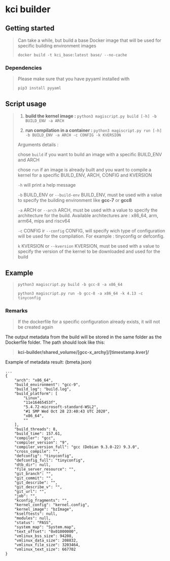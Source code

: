 # kci builder

## Getting started

> Can take a while, but build a base Docker image that will be used for specific building environment images
> 
> `docker build -t kci_base:latest base/ --no-cache` 

### Dependencies 
> Please make sure that you have pyyaml installed with 
> 
> `pip3 install pyyaml`
## Script usage

> 1) **build the kernel image :** ``python3 magiscript.py build [-h] -b BUILD_ENV -a ARCH``
> 
> 2) **run compilation in a container :** ``python3 magiscript.py run [-h] -b BUILD_ENV -a ARCH -c CONFIG -k KVERSION``  
> 
> Arguments details : 
>   
> chose `build` if you want to build an image with a specific BUILD_ENV and ARCH 
> 
> chose `run` if an image is already built and you want to compile a kernel for a specific BUILD_ENV, ARCH, CONFIG and KVERSION
> 
> `-h` will print a help message
> 
> `-b` BUILD_ENV or `--build-env` BUILD_ENV, must be used with a value to specify the building environment like **gcc-7** or **gcc8**
>
> `-a` ARCH or `--arch` ARCH, must be used with a value to specify the architecture for the build. Available architectures are : x86_64, arm, arm64, mips and riscv64
> 
> `-c` CONFIG ir `--config` CONFIG, will specify wich type of configuration will be used for the compilation. For example : tinyconfig or defconfig.
> 
> `k` KVERSION or `--kversion` KVERSION, must be used with a value to specify the version of the kernel to be downloaded and used for the build

## Example

> ``python3 magiscript.py build -b gcc-8 -a x86_64``
> 
> ``python3 magiscript.py run -b gcc-8 -a x86_64 -k 4.13 -c tinyconfig``

### Remarks
> If the dockerfile for a specific configuration already exists, it will not be created again

The output metadata from the build will be stored in the same folder as the Dockerfile folder. The path should look like this:

> **kci-builder/shared_volume/[gcc-x_archy]/[timestamp.kver]/**

Example of metadata result: (bmeta.json)
```
...
{
    "arch": "x86_64",
    "build_environment": "gcc-9",
    "build_log": "build.log",
    "build_platform": [
        "Linux",
        "11e16465453f",
        "5.4.72-microsoft-standard-WSL2",
        "#1 SMP Wed Oct 28 23:40:43 UTC 2020",
        "x86_64",
        ""
    ],
    "build_threads": 8,
    "build_time": 157.61,
    "compiler": "gcc",
    "compiler_version": "9",
    "compiler_version_full": "gcc (Debian 9.3.0-22) 9.3.0",
    "cross_compile": "",
    "defconfig": "tinyconfig",
    "defconfig_full": "tinyconfig",
    "dtb_dir": null,
    "file_server_resource": "",
    "git_branch": "",
    "git_commit": "",
    "git_describe": "",
    "git_describe_v": "",
    "git_url": "",
    "job": "",
    "kconfig_fragments": "",
    "kernel_config": "kernel.config",
    "kernel_image": "bzImage",
    "kselftests": null,
    "modules": null,
    "status": "PASS",
    "system_map": "System.map",
    "text_offset": "0x01000000",
    "vmlinux_bss_size": 94208,
    "vmlinux_data_size": 208832,
    "vmlinux_file_size": 3203464,
    "vmlinux_text_size": 667702
}
```

